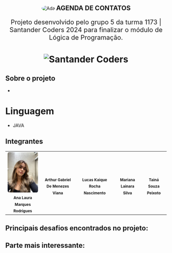 <div style="text-align: center;">
  <img alt="Ada" style="border-radius: 50%; width: 50px; vertical-align: middle;" src="https://media.licdn.com/dms/image/v2/C4D0BAQEJ9in0-PezNg/company-logo_200_200/company-logo_200_200/0/1659466659059/letscodebr_logo?e=2147483647&v=beta&t=ad75c7wpINPyAqY4-QeeZOsJbBo1Gx2ENSHMRfdUyx8">
  <span style="font-size: 20px; vertical-align: middle;"><b>AGENDA DE CONTATOS</b></span>
</div>

<p style="text-align: center; font-size: 20px;">
Projeto desenvolvido pelo grupo 5 da turma 1173 | Santander Coders 2024 para finalizar o módulo de Lógica de Programação.
</p>

<h1 align="center">
  <img alt="Santander Coders" src="https://ada-strapi-production.s3.sa-east-1.amazonaws.com/Thumb_Meta_20_f25502065b.png" width="500" height="300">
</h1>

## Sobre o projeto
+

# Linguagem
+ JAVA

## Integrantes

<table align="center">
  <tr>
    <td align="center"><img style="border-radius: 5%;" src="FotosIntegrantes/LauraFoto.jpeg" width="100px;" alt=""/><br /><sub><b>Ana Laura Marques Rodrigues</b></sub></td>
    <td align="center"><img style="border-radius: 5%;" src="" width="100px;" alt=""/><br /><sub><b>Arthur Gabriel De Menezes Viana</b></sub></td>
    <td align="center"><img style="border-radius: 5%;" src="" width="100px;" alt=""/><br /><sub><b>Lucas Kaique Rocha Nascimento</b></sub></td>
    <td align="center"><img style="border-radius: 5%;" src="" width="100px;" alt=""/><br /><sub><b>Mariana Lainara Silva</b></sub></td>
    <td align="center"><img style="border-radius: 5%;" src="" width="100px;" alt=""/><br /><sub><b>Tainá Souza Peixoto</b></sub></td>
  </tr>
</table>

## Principais desafios encontrados no projeto:

## Parte mais interessante:


